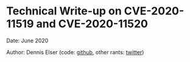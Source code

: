 # Technical Write-up on CVE-2020-11519 and CVE-2020-11520

Date: June 2020

Author: Dennis Elser (code: [github](https://github.com/patois), other rants: [twitter](https://twitter.com/pat0is))
